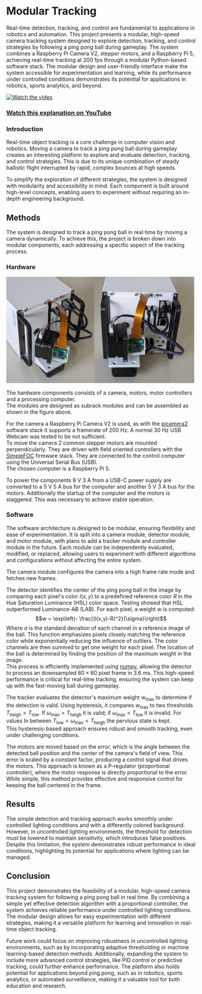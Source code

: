 # Modular Tracking
Real-time detection, tracking, and control are fundamental to applications in robotics and automation. This project presents a modular, high-speed camera tracking system designed to explore detection, tracking, and control strategies by following a ping pong ball during gameplay. The system combines a Raspberry Pi Camera V2, stepper motors, and a Raspberry Pi 5, achieving real-time tracking at 200 fps through a modular Python-based software stack. The modular design and user-friendly interface make the system accessible for experimentation and learning, while its performance under controlled conditions demonstrates its potential for applications in robotics, sports analytics, and beyond.

[![Watch the video](https://img.youtube.com/vi/diDA-3Ysf_I/maxresdefault.jpg)](https://youtu.be/diDA-3Ysf_I)
### [Watch this explanation on YouTube](https://youtu.be/diDA-3Ysf_I)


### Introduction

Real-time object tracking is a core challenge in computer vision and
robotics. Moving a camera to track a ping pong ball during gameplay
creates an interesting platform to explore and evaluate detection,
tracking, and control strategies. This is due to its unique combination
of steady ballistic flight interrupted by rapid, complex bounces at high
speeds.

To simplify the exploration of different strategies, the system is
designed with modularity and accessibility in mind. Each component is
built around high-level concepts, enabling users to experiment without
requiring an in-depth engineering background.

## Methods

The system is designed to track a ping pong ball in real time by moving
a camera dynamically. To achieve this, the project is broken down into
modular components, each addressing a specific aspect of the tracking
process.

### Hardware

<img src="hardware/assembly.png" width=500px>

The hardware components consists of a camera, motors, motor controllers
and a processing computer.\
The modules are designed as subrack modules and can be assembled as
shown in the figure above.

For the camera a Raspberry Pi Camera V2 is used, as with the
[picamera2](https://github.com/raspberrypi/picamera2) software stack it
supports a framerate of 200 Hz. A normal 30 Hz USB Webcam was tested to
be not sufficient.\
To move the camera 2 common stepper motors are mounted perpendicularly.
They are driven with field oriented controllers with the
[SimpleFOC](https://simplefoc.com/) firmware stack. They are connected
to the control computer using the Universal Serial Bus (USB).\
The chosen computer is a Raspberry Pi 5.

To power the components 9 V 3 A from a USB-C power supply are converted
to a 5 V 5 A bus for the computer and another 5 V 3 A bus for the
motors. Additionally the startup of the computer and the motors is
staggered. This was necessary to achieve stable operation.

### Software

The software architecture is designed to be modular, ensuring
flexibility and ease of experimentation. It is split into a camera
module, detector module, and motor module, with plans to add a tracker
module and controller module in the future. Each module can be
independently evaluated, modified, or replaced, allowing users to
experiment with different algorithms and configurations without
affecting the entire system.

The camera module configures the camera into a high frame rate mode and
fetches new frames.

The detector identifies the center of the ping pong ball in the image by
comparing each pixel's color $I(x,y)$ to a predefined reference color
$R$ in the Hue Saturation Luminance (HSL) color space. Testing showed
that HSL outperformed Luminance-AB (LAB). For each pixel, a weight $w$
is computed: $$w = \exp\left(- \frac{(I(x,y)-R)^2}{\sigma}\right)$$
Where $\sigma$ is the standard deviation of each channel in a reference
image of the ball. This function emphasizes pixels closely matching the
reference color while exponentially reducing the influence of outliers.
The color channels are then summed to get one weight for each pixel. The
location of the ball is determined by finding the position of the
maximum weight in the image.\
This process is efficiently implemented using
[numpy](https://numpy.org/), allowing the detector to process an
downsampled $80\times 60$ pixel frame in 3.6 ms. This high-speed
performance is critical for real-time tracking, ensuring the system can
keep up with the fast-moving ball during gameplay.

The tracker evaluates the detector's maximum weight $w_\text{max}$ to
determine if the detection is valid. Using hysteresis, it compares
$w_\text{max}$ to two thresholds $T_\text{heigh} > T_\text{low}$. If
$\omega_\text{max}>T_\text{heigh}$ it is valid; if
$\omega_\text{max}<T_\text{low}$ it is invalid. For values In between
$T_\text{low}<\omega_\text{max}<T_\text{heigh}$ the pervious state is
kept.\
This hysteresis-based approach ensures robust and smooth tracking, even
under challenging conditions.

The motors are moved based on the error, which is the angle between the
detected ball position and the center of the camera's field of view.
This error is scaled by a constant factor, producing a control signal
that drives the motors. This approach is known as a P-regulator
(proportional controller), where the motor response is directly
proportional to the error. While simple, this method provides effective
and responsive control for keeping the ball centered in the frame.

## Results

The simple detection and tracking approach works smoothly under
controlled lighting conditions and with a differently colored
background. However, in uncontrolled lighting environments, the
threshold for detection must be lowered to maintain sensitivity, which
introduces false positives. Despite this limitation, the system
demonstrates robust performance in ideal conditions, highlighting its
potential for applications where lighting can be managed.

## Conclusion

This project demonstrates the feasibility of a modular, high-speed
camera tracking system for following a ping pong ball in real time. By
combining a simple yet effective detection algorithm with a proportional
controller, the system achieves reliable performance under controlled
lighting conditions. The modular design allows for easy experimentation
with different strategies, making it a versatile platform for learning
and innovation in real-time object tracking.

Future work could focus on improving robustness in uncontrolled lighting
environments, such as by incorporating adaptive thresholding or machine
learning-based detection methods. Additionally, expanding the system to
include more advanced control strategies, like PID control or predictive
tracking, could further enhance performance. The platform also holds
potential for applications beyond ping pong, such as in robotics, sports
analytics, or automated surveillance, making it a valuable tool for both
education and research.
